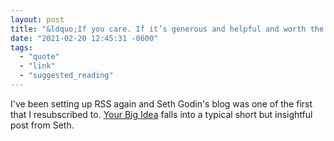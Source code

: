 ```yaml
---
layout: post
title: "&ldquo;If you care. If it’s generous and helpful and worth the journey.&rdquo;"
date: "2021-02-20 12:45:31 -0600"
tags:
  - "quote"
  - "link"
  - "suggested_reading"
---
```


I've been setting up RSS again and Seth Godin's blog was one of the first that I resubscribed to. [Your Big Idea](https://seths.blog/2021/01/your-big-idea/) falls into a typical short but insightful post from Seth.
